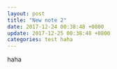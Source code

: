 ```yaml
---
layout: post
title: "New note 2"
date: 2017-12-24 00:38:48 +0800
update: 2017-12-25 00:38:48 +0800
categories: test haha
---
```


haha
